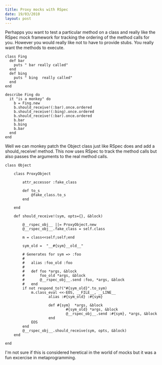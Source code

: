 ```yaml
--- 
title: Proxy mocks with RSpec
date: 19/03/2010
layout: post
--- 
```


Perhapps you want to test a particular method on a class and really like the RSpec mock framework for tracking
the ordering of the method calls for you. However you would really like not to have to provide stubs. You 
really want the methods to execute.
 

    class Fing
      def bar
        puts " bar really called"
      end
      def bing
        puts " bing  really called"
      end
    end

    describe Fing do
      it "is a monkey" do
        b = Fing.new
        b.should_receive!(:bar).once.ordered
        b.should_receive!(:bing).once.ordered
        b.should_receive!(:bar).once.ordered
        b.bar
        b.bing
        b.bar
      end
    end


Well we can monkey patch the Object class just like RSpec does and add a should_receive! method. This
now uses RSpec to track the method calls but also passes the arguments to the real method calls.


	class Object

		class ProxyObject

			attr_accessor :fake_class

			def to_s
				@fake_class.to_s
			end

		end

		def should_receive!(sym, opts={}, &block)

			@__rspec_obj__ ||= ProxyObject.new
			@__rspec_obj__.fake_class = self.class

			m = class<<self;self;end

			sym_old =  "__#{sym}__old__"

			# Generates for sym => :foo
			#
			#   alias :foo_old :foo
			#
			#   def foo *args, &block
			#       foo_old *args, &block
			#       @__rspec_obj__.send :foo, *args, &block
			#   end
			if not respond_to?("#{sym_old}".to_sym)
				m.class_eval <<-EOS, __FILE__, __LINE__
						alias :#{sym_old} :#{sym}

						def #{sym}  *args, &block 
								#{sym_old} *args, &block
								@__rspec_obj__.send :#{sym}, *args, &block
						end
				EOS
			end
			@__rspec_obj__.should_receive(sym, opts, &block)
		end

	end
 
I'm not sure if this is considered heretical in the world of mocks but it was a fun
excercise in metaprogramming.


